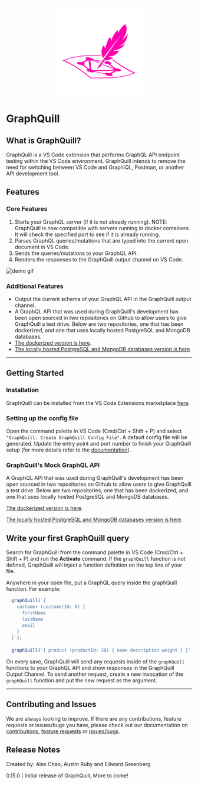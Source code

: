 <p align="center">
  <img width="250px" src="./DOCUMENTATION/graphquill-logo.png" />
</p>

# GraphQuill

## What is GraphQuill?
  GraphQuill is a VS Code extension that performs GraphQL API endpoint testing within the VS Code environment. GraphQuill intends to remove the need for switching between VS Code and GraphiQL, Postman, or another API development tool.

## Features
### **Core Features**
  1. Starts your GraphQL server (if it is not already running). NOTE: GraphQuill is now compatible with servers running in docker containers. It will check the specified port to see if it is already running.
  2. Parses GraphQL queries/mutations that are typed into the current open document in VS Code.
  3. Sends the queries/mutations to your GraphQL API.
  4. Renders the responses to the GraphQuill output channel on VS Code.
  
  <img width="800px" src="./DOCUMENTATION/gifs/basicDemo.gif" alt="demo gif" />

### **Additional Features**
  * Output the current schema of your GraphQL API in the GraphQuill output channel.
  * A GraphQL API that was used during GraphQuill's development has been open sourced in two repositories on Github to allow users to give GraphQuill a test drive. Below are two repositories, one that has been dockerized, and one that uses locally hosted PostgreSQL and MongoDB databases.
  * [The dockerized version is here](https://github.com/GraphQuill/Mock-GraphQL-API-Docker). 
  * [The locally hosted PostgreSQL and MongoDB databases version is here](https://github.com/GraphQuill/Mock-GraphQL-API-Local).

___

## Getting Started

### **Installation**
GraphQuill can be installed from the VS Code Extensions marketplace [here](https://marketplace.visualstudio.com/items?itemName=sproutdeveloping.graphquill).

### **Setting up the config file**
Open the command palette in VS Code (Cmd/Ctrl + Shift + P) and select `"GraphQuill: Create GraphQuill Config File"`. A default config file will be generated. Update the entry point and port number to finish your GraphQuill setup (for more details refer to the [documentation](./DOCUMENTATION/docs/documentation.md)).

### GraphQuill's Mock GraphQL API
A GraphQL API that was used during GraphQuill's development has been open sourced in two repositories on Github to allow users to give GraphQuill a test drive. Below are two repositories, one that has been dockerized, and one that uses locally hosted PostgreSQL and MongoDB databases.

[The dockerized version is here](https://github.com/GraphQuill/Mock-GraphQL-API-Docker). 

[The locally hosted PostgreSQL and MongoDB databases version is here](https://github.com/GraphQuill/Mock-GraphQL-API-Local).

## Write your first GraphQuill query
Search for GraphQuill from the command palette in VS Code (Cmd/Ctrl + Shift + P) and run the **Activate** command. If the `graphQuill` function is not defined, GraphQuill will inject a function definition on the top line of your file.

Anywhere in your open file, put a GraphQL query inside the graphQuill function. For example: 
  ```javascript
    graphQuill(`{
      customer (customerId: 8) {
        firstName
        lastName
        email
      }  
    }`);

    graphQuill('{ product (productId: 26) { name description weight } }');
  ```
On every save, GraphQuill will send any requests inside of the `graphQuill` functions to your GraphQL API and show responses in the GraphQuill Output Channel. To send another request, create a new invocation of the `graphQuill` function and put the new request as the argument.

___

## Contributing and Issues
We are always looking to improve. If there are any contributions, feature requests or issues/bugs you have, please check out our documentation on [contributions](./DOCUMENTATION/docs/contributing.md), [feature requests](./DOCUMENTATION/docs/featureRequest.md) or [issues/bugs](./DOCUMENTATION/docs/bugReport.md).

## Release Notes
Created by: Alex Chao, Austin Ruby and Edward Greenberg

0.15.0 | Initial release of GraphQuill, More to come! 

